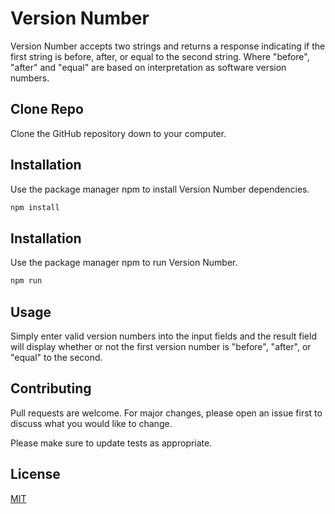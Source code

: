 # Version Number

Version Number accepts two strings and returns a response indicating if the first string is before, after, or equal to the second string. Where "before", "after" and "equal" are based on interpretation as software version numbers.

## Clone Repo

Clone the GitHub repository down to your computer.

## Installation

Use the package manager npm to install Version Number dependencies.

```bash
npm install
```

## Installation

Use the package manager npm to run Version Number.

```bash
npm run
```

## Usage

Simply enter valid version numbers into the input fields and the result field will display whether or not the first version number is "before", "after", or "equal" to the second.

## Contributing

Pull requests are welcome. For major changes, please open an issue first to discuss what you would like to change.

Please make sure to update tests as appropriate.

## License

[MIT](https://choosealicense.com/licenses/mit/)
